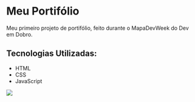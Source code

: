 # Meu Portifólio

Meu primeiro projeto de portifólio, feito durante o MapaDevWeek do Dev em Dobro.

## Tecnologias Utilizadas:

- HTML
- CSS
- JavaScript

<img src="portifolio-ana/portifolio.gif">
